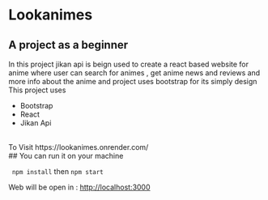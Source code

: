 # Lookanimes
## A project as a beginner 

In this project jikan api is beign used to create a react based website for anime where user can search for animes , get anime news and reviews and more info about the anime 
and project uses bootstrap for its simply design
This project uses 
+ Bootstrap
+ React
+ Jikan Api
<br/>
 To Visit https://lookanimes.onrender.com/
<br/>
## You can run it on your machine

``` npm install```
then 
``` npm start ``` 

Web will be open in :
[http://localhost:3000](http://localhost:3000)

